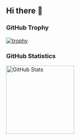 ## Hi there 👋

<!--
**Rynlemon/Rynlemon** is a ✨ _special_ ✨ repository because its `README.md` (this file) appears on your GitHub profile.

Here are some ideas to get you started:

- 🔭 I’m currently working on ...
- 🌱 I’m currently learning ...
- 👯 I’m looking to collaborate on ...
- 🤔 I’m looking for help with ...
- 💬 Ask me about ...
- 📫 How to reach me: ...
- 😄 Pronouns: ...
- ⚡ Fun fact: ...
-->

### GitHub Trophy

[![trophy](https://github-profile-trophy.vercel.app/?username=Rynlemon)](https://github.com/ryo-ma/github-profile-trophy)


### GitHub Statistics

<span>
  <a href="https://www.github.com/Rynlemon">
     <img src="https://github-readme-stats.vercel.app/api?username=Rynlemon&show_icons=true&layout=compact&count_private=true&hide_title=true&theme=default" alt="GitHub Stats" height="185px" />
  </a>
</span>
